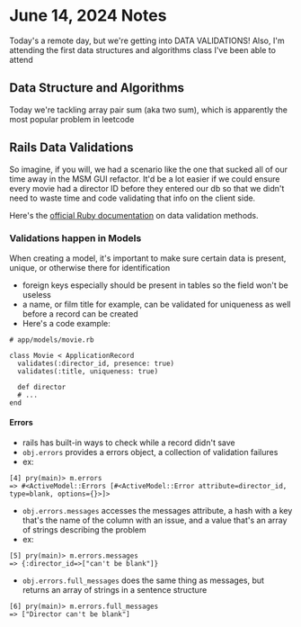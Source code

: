 # June 14, 2024 Notes

Today's a remote day, but we're getting into DATA VALIDATIONS! Also, I'm attending the first data structures and algorithms class I've been able to attend

## Data Structure and Algorithms

Today we're tackling array pair sum (aka two sum), which is apparently the most popular problem in leetcode

## Rails Data Validations

So imagine, if you will, we had a scenario like the one that sucked all of our time away in the MSM GUI refactor. It'd be a lot easier if we could ensure every movie had a director ID before they entered our db so that we didn't need to waste time and code validating that info on the client side.

Here's the [official Ruby documentation](https://guides.rubyonrails.org/active_record_validations.html) on data validation methods.

### Validations happen in Models

When creating a model, it's important to make sure certain data is present, unique, or otherwise there for identification

- foreign keys especially should be present in tables so the field won't be useless
- a name, or film title for example, can be validated for uniqueness as well before a record can be created
- Here's a code example:

```
# app/models/movie.rb

class Movie < ApplicationRecord
  validates(:director_id, presence: true)
  validates(:title, uniqueness: true)

  def director
  # ...
end
```

#### Errors

- rails has built-in ways to check while a record didn't save
- `obj.errors` provides a errors object, a collection of validation failures
- ex:

```
[4] pry(main)> m.errors
=> #<ActiveModel::Errors [#<ActiveModel::Error attribute=director_id, type=blank, options={}>]>
```

- `obj.errors.messages` accesses the messages attribute, a hash with a key that's the name of the column with an issue, and a value that's an array of strings describing the problem
- ex:

```
[5] pry(main)> m.errors.messages
=> {:director_id=>["can't be blank"]}
```

- `obj.errors.full_messages` does the same thing as messages, but returns an array of strings in a sentence structure

```
[6] pry(main)> m.errors.full_messages
=> ["Director can't be blank"]

```

